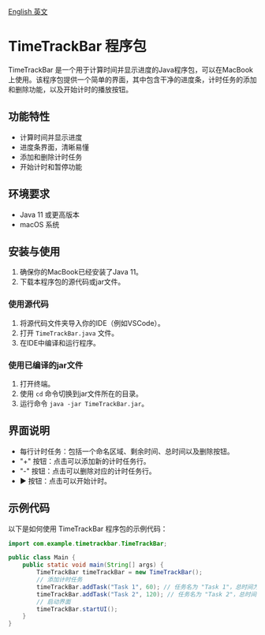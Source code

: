 [English 英文](README.md)

# TimeTrackBar 程序包

TimeTrackBar 是一个用于计算时间并显示进度的Java程序包，可以在MacBook上使用。该程序包提供一个简单的界面，其中包含干净的进度条，计时任务的添加和删除功能，以及开始计时的播放按钮。

## 功能特性

- 计算时间并显示进度
- 进度条界面，清晰易懂
- 添加和删除计时任务
- 开始计时和暂停功能

## 环境要求

- Java 11 或更高版本
- macOS 系统

## 安装与使用

1. 确保你的MacBook已经安装了Java 11。
2. 下载本程序包的源代码或jar文件。

### 使用源代码

1. 将源代码文件夹导入你的IDE（例如VSCode）。
2. 打开 `TimeTrackBar.java` 文件。
3. 在IDE中编译和运行程序。

### 使用已编译的jar文件

1. 打开终端。
2. 使用 `cd` 命令切换到jar文件所在的目录。
3. 运行命令 `java -jar TimeTrackBar.jar`。

## 界面说明

- 每行计时任务：包括一个命名区域、剩余时间、总时间以及删除按钮。
- "+" 按钮：点击可以添加新的计时任务行。
- "-" 按钮：点击可以删除对应的计时任务行。
- ▶ 按钮：点击可以开始计时。

## 示例代码

以下是如何使用 TimeTrackBar 程序包的示例代码：

```java
import com.example.timetrackbar.TimeTrackBar;

public class Main {
    public static void main(String[] args) {
        TimeTrackBar timeTrackBar = new TimeTrackBar();
        // 添加计时任务
        timeTrackBar.addTask("Task 1", 60); // 任务名为 "Task 1"，总时间为 60 秒
        timeTrackBar.addTask("Task 2", 120); // 任务名为 "Task 2"，总时间为 120 秒
        // 启动界面
        timeTrackBar.startUI();
    }
}

